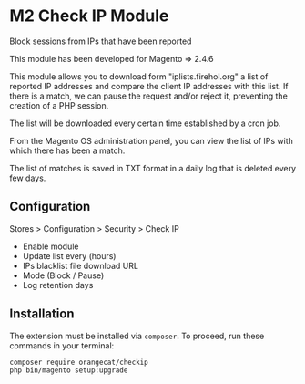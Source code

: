 # M2 Check IP Module

Block sessions from IPs that have been reported

This module has been developed for Magento => 2.4.6

This module allows you to download form "iplists.firehol.org" a list of reported IP addresses and compare the client IP addresses with this list.
If there is a match, we can pause the request and/or reject it, preventing the creation of a PHP session.

The list will be downloaded every certain time established by a cron job.

From the Magento OS administration panel, you can view the list of IPs with which there has been a match.

The list of matches is saved in TXT format in a daily log that is deleted every few days.

## Configuration
Stores > Configuration > Security > Check IP
- Enable module
- Update list every (hours)
- IPs blacklist file download URL
- Mode (Block / Pause)
- Log retention days

## Installation

The extension must be installed via `composer`. To proceed, run these commands in your terminal:

```
composer require orangecat/checkip
php bin/magento setup:upgrade
